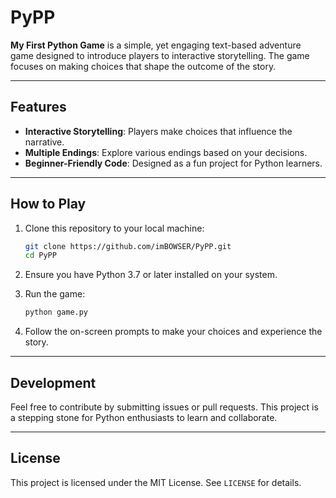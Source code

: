 # PyPP

**My First Python Game** is a simple, yet engaging text-based adventure game designed to introduce players to interactive storytelling. The game focuses on making choices that shape the outcome of the story.

---

## Features
- **Interactive Storytelling**: Players make choices that influence the narrative.
- **Multiple Endings**: Explore various endings based on your decisions.
- **Beginner-Friendly Code**: Designed as a fun project for Python learners.

---

## How to Play
1. Clone this repository to your local machine:
   ```bash
   git clone https://github.com/imBOWSER/PyPP.git
   cd PyPP
   ```

2. Ensure you have Python 3.7 or later installed on your system.

3. Run the game:
   ```bash
   python game.py
   ```

4. Follow the on-screen prompts to make your choices and experience the story.

---

## Development
Feel free to contribute by submitting issues or pull requests. This project is a stepping stone for Python enthusiasts to learn and collaborate.

---

## License
This project is licensed under the MIT License. See `LICENSE` for details.
